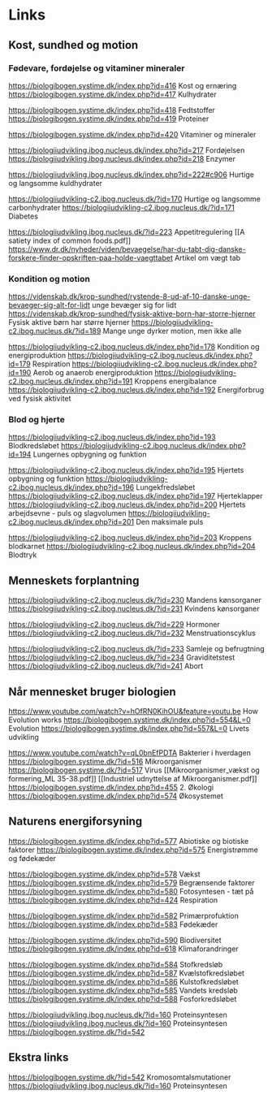 # Links
## Kost, sundhed og motion
### Fødevare, fordøjelse og vitaminer mineraler
https://biologibogen.systime.dk/index.php?id=416 Kost og ernæring
https://biologibogen.systime.dk/index.php?id=417 Kulhydrater

https://biologibogen.systime.dk/index.php?id=418 Fedtstoffer
https://biologibogen.systime.dk/index.php?id=419 Proteiner

https://biologibogen.systime.dk/index.php?id=420 Vitaminer og mineraler

https://biologiiudvikling.ibog.nucleus.dk/index.php?id=217 Fordøjelsen
https://biologiiudvikling.ibog.nucleus.dk/index.php?id=218 Enzymer

https://biologiiudvikling.ibog.nucleus.dk/index.php?id=222#c906 Hurtige og langsomme kuldhydrater

https://biologiiudvikling-c2.ibog.nucleus.dk/?id=170 Hurtige og langsomme carbonhydrater
https://biologiiudvikling-c2.ibog.nucleus.dk/?id=171 Diabetes

https://biologiiudvikling.ibog.nucleus.dk/?id=223 Appetitregulering
[[A satiety index of common foods.pdf]]
https://www.dr.dk/nyheder/viden/bevaegelse/har-du-tabt-dig-danske-forskere-finder-opskriften-paa-holde-vaegttabet Artikel om vægt tab

### Kondition og motion
https://videnskab.dk/krop-sundhed/rystende-8-ud-af-10-danske-unge-bevaeger-sig-alt-for-lidt unge bevæger sig for lidt
https://videnskab.dk/krop-sundhed/fysisk-aktive-born-har-storre-hjerner Fysisk aktive børn har større hjerner
https://biologiiudvikling-c2.ibog.nucleus.dk/?id=189 Mange unge dyrker motion, men ikke alle

https://biologiiudvikling-c2.ibog.nucleus.dk/index.php?id=178 Kondition og energiproduktion
https://biologiiudvikling-c2.ibog.nucleus.dk/index.php?id=179 Respiration
https://biologiiudvikling-c2.ibog.nucleus.dk/index.php?id=190 Aerob og anaerob energiproduktion
https://biologiiudvikling-c2.ibog.nucleus.dk/index.php?id=191 Kroppens energibalance
https://biologiiudvikling-c2.ibog.nucleus.dk/index.php?id=192 Energiforbrug ved fysisk aktivitet

### Blod og hjerte
https://biologiiudvikling-c2.ibog.nucleus.dk/index.php?id=193 Blodkredsløbet
https://biologiiudvikling-c2.ibog.nucleus.dk/index.php?id=194 Lungernes opbygning og funktion

https://biologiiudvikling-c2.ibog.nucleus.dk/index.php?id=195 Hjertets opbygning og funktion 
https://biologiiudvikling-c2.ibog.nucleus.dk/index.php?id=196 Lungekfredsløbet
https://biologiiudvikling-c2.ibog.nucleus.dk/index.php?id=197 Hjerteklapper
https://biologiiudvikling-c2.ibog.nucleus.dk/index.php?id=200 Hjertets arbejdsevne - puls og slagvolumen
https://biologiiudvikling-c2.ibog.nucleus.dk/index.php?id=201 Den maksimale puls

https://biologiiudvikling-c2.ibog.nucleus.dk/index.php?id=203 Kroppens blodkarnet
https://biologiiudvikling-c2.ibog.nucleus.dk/index.php?id=204 Blodtryk

## Menneskets forplantning
https://biologiiudvikling-c2.ibog.nucleus.dk/?id=230 Mandens kønsorganer
https://biologiiudvikling-c2.ibog.nucleus.dk/?id=231 Kvindens kønsorganer

https://biologiiudvikling-c2.ibog.nucleus.dk/?id=229 Hormoner
https://biologiiudvikling-c2.ibog.nucleus.dk/?id=232 Menstruationscyklus

https://biologiiudvikling-c2.ibog.nucleus.dk/?id=233 Samleje og befrugtning
https://biologiiudvikling-c2.ibog.nucleus.dk/?id=234 Graviditetstest
https://biologiiudvikling-c2.ibog.nucleus.dk/?id=241 Abort

## Når mennesket bruger biologien 
https://www.youtube.com/watch?v=hOfRN0KihOU&feature=youtu.be How Evolution works
https://biologibogen.systime.dk/index.php?id=554&L=0 Evolution
https://biologibogen.systime.dk/index.php?id=557&L=0 Livets udvikling

https://www.youtube.com/watch?v=qL0bnEfPDTA Bakterier i hverdagen
https://biologibogen.systime.dk/?id=516 Mikroorganismer
https://biologibogen.systime.dk/?id=517 Virus
[[Mikroorganismer_vækst og formering_ML 35-38.pdf]]
[[Industriel udnyttelse af Mikroorganismer.pdf]]
https://biologibogen.systime.dk/index.php?id=455 2. Økologi
https://biologibogen.systime.dk/index.php?id=574 Økosystemet
## Naturens energiforsyning
https://biologibogen.systime.dk/index.php?id=577 Abiotiske og biotiske faktorer
https://biologibogen.systime.dk/index.php?id=575 Energistrømme og fødekæder

https://biologibogen.systime.dk/index.php?id=578 Vækst
https://biologibogen.systime.dk/index.php?id=579 Begrænsende faktorer
https://biologibogen.systime.dk/index.php?id=580 Fotosyntesen - tæt på
https://biologibogen.systime.dk/index.php?id=424 Respiration

https://biologibogen.systime.dk/index.php?id=582 Primærprofuktion
https://biologibogen.systime.dk/index.php?id=583 Fødekæder

https://biologibogen.systime.dk/index.php?id=590 Biodiversitet
https://biologibogen.systime.dk/index.php?id=618 Klimaforandringer

https://biologibogen.systime.dk/index.php?id=584 Stofkredsløb
https://biologibogen.systime.dk/index.php?id=587 Kvælstofkredsløbet
https://biologibogen.systime.dk/index.php?id=586 Kulstofkredsløbet
https://biologibogen.systime.dk/index.php?id=585 Vandets kredsløb
https://biologibogen.systime.dk/index.php?id=588 Fosforkredsløbet

https://biologiiudvikling.ibog.nucleus.dk/?id=160 Proteinsyntesen
https://biologiiudvikling.ibog.nucleus.dk/?id=160 Proteinsyntesen
https://biologibogen.systime.dk/?id=542
## Ekstra links
https://biologibogen.systime.dk/?id=542 Kromosomtalsmutationer
https://biologiiudvikling.ibog.nucleus.dk/?id=160 Proteinsyntesen